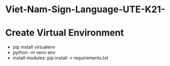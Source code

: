 # Viet-Nam-Sign-Language-UTE-K21-

# Create Virtual Environment 
- pip install virtualenv
- python -m venv env
- install modules: pip install -r requirements.txt
